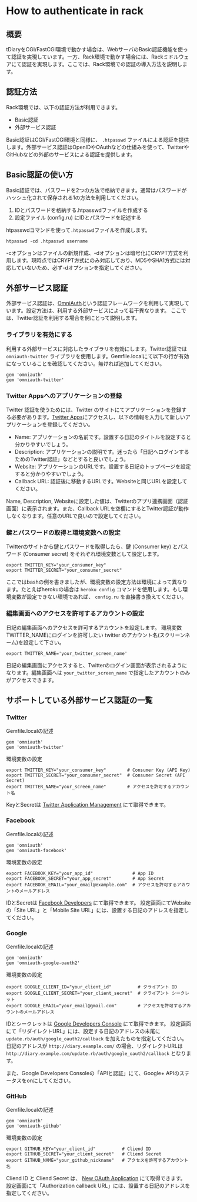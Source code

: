 How to authenticate in rack
===========================

概要
----

tDiaryをCGI/FastCGI環境で動かす場合は、WebサーバのBasic認証機能を使って認証を実現しています。一方、Rack環境で動かす場合には、Rackミドルウェアにて認証を実現します。ここでは、Rack環境での認証の導入方法を説明します。

認証方法
----

Rack環境では、以下の認証方法が利用できます。

  - Basic認証
  - 外部サービス認証

Basic認証はCGI/FastCGI環境と同様に、 `.htpasswd` ファイルによる認証を提供します。外部サービス認証はOpenIDやOAuthなどの仕組みを使って、TwitterやGitHubなどの外部のサービスによる認証を提供します。

Basic認証の使い方
----

Basic認証では、パスワードを2つの方法で格納できます。通常はパスワードがハッシュ化されて保存される1の方法を利用してください。

  1. IDとパスワードを格納する.htpasswdファイルを作成する
  2. 設定ファイル (config.ru) にIDとパスワードを記述する

htpasswdコマンドを使って`.htpasswd`ファイルを作成します。

```
htpasswd -cd .htpasswd username
```

-cオプションはファイルの新規作成、-dオプションは暗号化にCRYPT方式を利用します。現時点ではCRYPT方式にのみ対応しており、MD5やSHA1方式には対応していないため、必ず-dオプションを指定してください。

外部サービス認証
----

外部サービス認証は、[OmniAuth](https://github.com/intridea/omniauth)という認証フレームワークを利用して実現しています。設定方法は、利用する外部サービスによって若干異なります。 ここでは、Twitter認証を利用する場合を例にとって説明します。

### ライブラリを有効にする

利用する外部サービスに対応したライブラリを有効にします。Twitter認証では `omniauth-twitter` ライブラリを使用します。Gemfile.localにて以下の行が有効になっていることを確認してください。無ければ追加してください。

```
gem 'omniauth'
gem 'omniauth-twitter'
```

### Twitter Appsへのアプリケーションの登録

Twitter 認証を使うためには、Twitter のサイトにてアプリケーションを登録する必要があります。[Twitter Apps](https://dev.twitter.com/apps/new)にアクセスし、以下の情報を入力して新しいアプリケーションを登録してください。

  - Name: アプリケーションの名前です。設置する日記のタイトルを設定すると分かりやすいでしょう。
  - Description: アプリケーションの説明です。迷ったら「日記へログインするためのTwitter認証」などとすると良いでしょう。
  - Website: アプリケーションのURLです。設置する日記のトップページを設定すると分かりやすいでしょう。
  - Callback URL: 認証後に移動するURLです。Websiteと同じURLを設定してください。

Name, Description, Websiteに設定した値は、Twitterのアプリ連携画面（認証画面）に表示されます。また、Callback URLを空欄にするとTwitter認証が動作しなくなります。任意のURLで良いので設定してください。

### 鍵とパスワードの取得と環境変数への設定

Twitterのサイトから鍵とパスワードを取得したら、鍵 (Consumer key) とパスワード (Consumer secret) をそれぞれ環境変数として設定します。

```
export TWITTER_KEY="your_consumer_key"
export TWITTER_SECRET="your_consumer_secret"
```

ここではbashの例を書きましたが、環境変数の設定方法は環境によって異なります。たとえばherokuの場合は `heroku config` コマンドを使用します。もし環境変数が設定できない環境であれば、 `config.ru` を直接書き換えてください。

### 編集画面へのアクセスを許可するアカウントの設定

日記の編集画面へのアクセスを許可するアカウントを設定します。 環境変数TWITTER_NAMEにログインを許可したい twitter のアカウント名(スクリーンネーム)を設定して下さい。

```
export TWITTER_NAME='your_twitter_screen_name'
```

日記の編集画面にアクセスすると、Twitterのログイン画面が表示されるようになります。編集画面へは `your_twitter_screen_name` で指定したアカウントのみがアクセスできます。

サポートしている外部サービス認証の一覧
----

### Twitter

Gemfile.localの記述

```
gem 'omniauth'
gem 'omniauth-twitter'
```

環境変数の設定

```
export TWITTER_KEY="your_consumer_key"        # Consumer Key (API Key)
export TWITTER_SECRET="your_consumer_secret"  # Consumer Secret (API Secret)
export TWITTER_NAME="your_screen_name"        # アクセスを許可するアカウント名
```

KeyとSecretは [Twitter Application Management](https://apps.twitter.com/) にて取得できます。

### Facebook

Gemfile.localの記述

```
gem 'omniauth'
gem 'omniauth-facebook'
```

環境変数の設定

```
export FACEBOOK_KEY="your_app_id"               # App ID
export FACEBOOK_SECRET="your_app_secret"        # App Secret
export FACEBOOK_EMAIL="your_email@example.com"  # アクセスを許可するアカウントのメールアドレス
```

IDとSecretは [Facebook Developers](https://developers.facebook.com/) にて取得できます。
設定画面にてWebsiteの「Site URL」と「Mobile Site URL」には、設置する日記のアドレスを指定してください。

### Google

Gemfile.localの記述

```
gem 'omniauth'
gem 'omniauth-google-oauth2'
```

環境変数の設定

```
export GOOGLE_CLIENT_ID="your_client_id"          # クライアント ID
export GOOGLE_CLIENT_SECRET="your_client_secret"  # クライアント シークレット	
export GOOGLE_EMAIL="your_email@gmail.com"        # アクセスを許可するアカウントのメールアドレス
```

IDとシークレットは [Google Developers Console](https://code.google.com/apis/console/) にて取得できます。
設定画面にて「リダイレクトURL」には、設定する日記のアドレスの末尾に `update.rb/auth/google_oauth2/callback` を加えたものを指定してください。
日記のアドレスが `http://diary.example.com/` の場合、リダイレクトURLは `http://diary.example.com/update.rb/auth/google_oauth2/callback` となります。

また、Google Developers Consoleの「APIと認証」にて、Google+ APIのステータスをonにしてください。

### GitHub

Gemfile.localの記述

```
gem 'omniauth'
gem 'omniauth-github'
```

環境変数の設定

```
export GITHUB_KEY="your_client_id"          # Cliend ID
export GITHUB_SECRET="your_client_secret"   # Cliend Secret
export GITHUB_NAME="your_github_nickname"   # アクセスを許可するアカウント名
```

Cliend ID と Cliend Secret は、 [New OAuth Application](https://github.com/settings/applications/new) にて取得できます。
設定画面にて「Authorization callback URL」には、設置する日記のアドレスを指定してください。
